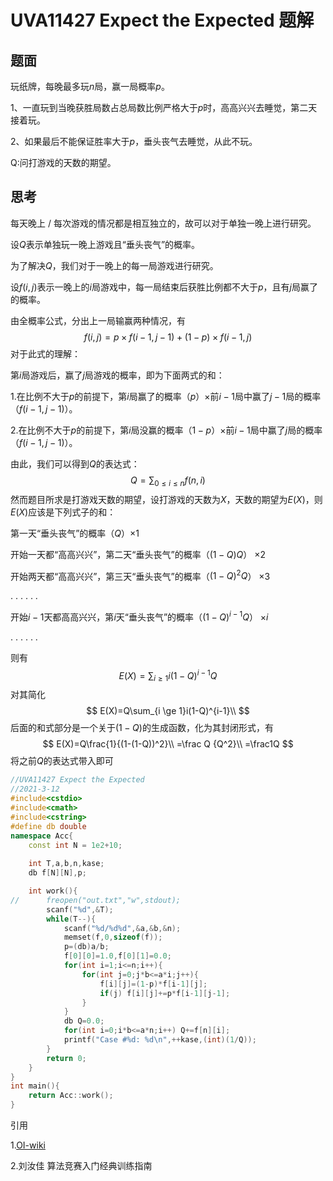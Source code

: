 # UVA11427 Expect the Expected 题解

## 题面
玩纸牌，每晚最多玩$n$局，赢一局概率$p$。

 $\text{1、}$一直玩到当晚获胜局数占总局数比例严格大于$p$时，高高兴兴去睡觉，第二天接着玩。

 $\text{2、}$如果最后不能保证胜率大于$p$，垂头丧气去睡觉，从此不玩。

Q:问打游戏的天数的期望。

## 思考
每天晚上 / 每次游戏的情况都是相互独立的，故可以对于单独一晚上进行研究。

设$Q$表示单独玩一晚上游戏且“垂头丧气”的概率。

为了解决$Q$，我们对于一晚上的每一局游戏进行研究。

设$f(i,j)$表示一晚上的$i$局游戏中，每一局结束后获胜比例都不大于$p$，且有$j$局赢了的概率。

由全概率公式，分出上一局输赢两种情况，有
$$
f(i,j)=p\times f(i-1,j-1) + (1-p)\times f(i-1,j)
$$
对于此式的理解：

第$i$局游戏后，赢了$j$局游戏的概率，即为下面两式的和：

1.在比例不大于$p$的前提下，第$i$局赢了的概率（$p$）$\times$前$i-1$局中赢了$j-1$局的概率（$f(i-1,j-1)$）。

2.在比例不大于$p$的前提下，第$i$局没赢的概率（$1-p$）$\times$前$i-1$局中赢了$j$局的概率（$f(i-1,j-1)$）。

由此，我们可以得到$Q$的表达式：
$$
Q=\sum_{0\le i \le n}f(n,i)
$$
然而题目所求是打游戏天数的期望，设打游戏的天数为$X$，天数的期望为$E(X)$，则$E(X)$应该是下列式子的和：

第一天“垂头丧气”的概率（$Q$）$\times 1$

开始一天都“高高兴兴”，第二天“垂头丧气”的概率（$(1-Q)Q$） $\times 2$

开始两天都“高高兴兴”，第三天“垂头丧气”的概率（$(1-Q)^2Q$） $\times 3$

. . . . . .

开始$i-1$天都高高兴兴，第$i$天“垂头丧气”的概率（$(1-Q)^{i-1}Q$） $\times i$

. . . . . .

则有
$$
E(X)=\sum_{i \ge 1}i(1-Q)^{i-1}Q
$$
对其简化
$$
E(X)=Q\sum_{i \ge 1}i(1-Q)^{i-1}\\
$$
后面的和式部分是一个关于$(1-Q)$的生成函数，化为其封闭形式，有
$$
E(X)=Q\frac{1}{(1-(1-Q))^2}\\
=\frac Q {Q^2}\\
=\frac1Q
$$
将之前$Q$的表达式带入即可
```cpp
//UVA11427 Expect the Expected
//2021-3-12
#include<cstdio>
#include<cmath>
#include<cstring>
#define db double
namespace Acc{
	const int N = 1e2+10;
	
	int T,a,b,n,kase;
	db f[N][N],p;

	int work(){
//		freopen("out.txt","w",stdout);
		scanf("%d",&T);
		while(T--){
			scanf("%d/%d%d",&a,&b,&n);
			memset(f,0,sizeof(f));
			p=(db)a/b;
			f[0][0]=1.0,f[0][1]=0.0;
			for(int i=1;i<=n;i++){
				for(int j=0;j*b<=a*i;j++){
					f[i][j]=(1-p)*f[i-1][j];
					if(j) f[i][j]+=p*f[i-1][j-1];
				}
			}
			db Q=0.0;
			for(int i=0;i*b<=a*n;i++) Q+=f[n][i];
			printf("Case #%d: %d\n",++kase,(int)(1/Q));
		}
		return 0;
	}
}
int main(){
	return Acc::work();
}
```

引用

1.[OI-wiki](https://oi-wiki.org/math/expectation/#_10)

2.刘汝佳 算法竞赛入门经典训练指南